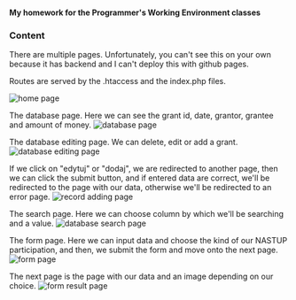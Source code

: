 #### My homework for the Programmer's Working Environment classes

### Content

There are multiple pages.
Unfortunately, you can't see this on your own
because it has backend and I can't
deploy this with github pages. 

Routes are served by the .htaccess and the index.php files.

![home page](@/index.jpg)

The database page. Here we can see
the grant id, date, grantor, grantee and amount of money.
![database page](@/db.jpg)

The database editing page. We can delete, edit or add a grant.
![database editing page](@/edit-db.jpg)

If we click on "edytuj" or "dodaj", we are redirected to another page,
then we can click the submit button, and if entered data are correct,
we'll be redirected to the page with our data, otherwise we'll
be redirected to an error page.
![record adding page](@/add-db.jpg)

The search page. Here we can choose column by which we'll be searching
and a value.
![database search page](@/search-db.jpg)

The form page. Here we can input data and choose
the kind of our NASTUP participation,
and then, we submit the form and move onto
the next page.
![form page](@/form.jpg)

The next page is the page with our data and an image depending on our choice.
![form result page](@/form-result.jpg)